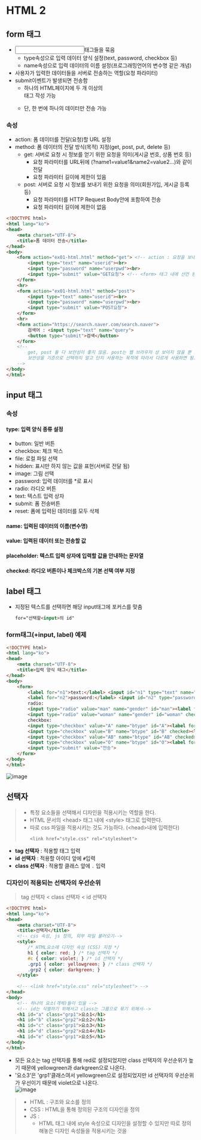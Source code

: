 # HTML 2
## form 태그
* <input>태그들을 묶음
  * type속성으로 입력 데이터 양식 설정(text, password, checkbox 등)
  * name속성으로 입력 데이터의 이름 설정(프로그래밍언어의 변수명 같은 개념)
* 사용자가 입력한 데이터들을 서버로 전송하는 역할(요청 파라미터)
* submit이벤트가 발생되면 전송함
  * 하나의 HTML페이지에 두 개 이상의 <form>태그 작성 가능
  * 단, 한 번에 하나의 <form>데이터만 전송 가능

### 속성
* action: 폼 데이터를 전달(요청)할 URL 설정
* method: 폼 데이터의 전달 방식(목적) 지정(get, post, put, delete 등)
  * get: 서버로 요청 시 정보를 얻기 위한 요청을 의미(게시글 번호, 상품 번호 등)
    * 요청 파라미터를 URL뒤에 (?name1=value1&name2=value2...)와 같이 전달
    * 요청 파라미터 길이에 제한이 있음
  * post: 서버로 요청 시 정보를 보내기 위한 요청을 의미(회원가입, 게시글 등록 등)
    * 요청 파라미터를 HTTP Request Body안에 포함하여 전송
    * 요청 파라미터 길이에 제한이 없음
```html
<!DOCTYPE html>
<html lang="ko">
<head>
    <meta charset="UTF-8">
    <title>폼 데이터 전송</title>
</head>
<body>
    <form action="ex01-html.html" method="get"> <!-- action : 요청을 보내는 페이지 / method : 요청 방식-->
        <input type="text" name="userid"><br>
        <input type="password" name="userpwd"><br>
        <input type="submit" value="GET요청"> <!-- <form> 태그 내에 선언 된 <input>태그에 value들을 전송하는 버튼-->
    </form>
    <hr>
    <form action="ex01-html.html" method="post">
        <input type="text" name="userid"><br>
        <input type="password" name="userpwd"><br>
        <input type="submit" value="POST요청">
    </form>
    <hr>
    <form action="https://search.naver.com/search.naver">
        검색어 : <input type="text" name="query">
        <button type="submit">검색</button>
    </form>
    <!-- 
        get, post 둘 다 보안성이 좋지 않음. post는 웹 브라우저 상 보이지 않을 뿐 request body안에 파라미터를 포함함.
        보안성을 기준으로 선택하지 말고 단지 사용하는 목적에 따라서 다르게 사용하면 됨.
    -->
</body>
</html>
```
## input 태그
### 속성
#### type: 입력 양식 종류 설정
* button: 일반 버튼
* checkbox: 체크 박스
* file: 로컬 파일 선택
* hidden: 표시만 하지 않는 값을 표현(서버로 전달 됨)
* image: 그림 선택
* password: 입력 데이터를 \*로 표시
* radio: 라디오 버튼
* text: 텍스트 입력 상자
* submit: 폼 전송버튼
* reset: 폼에 입력된 데이터를 모두 삭제
#### name: 입력된 데이터의 이름(변수명)
#### value: 입력된 데이터 또는 전송할 값
#### placeholder: 텍스트 입력 상자에 입력할 값을 안내하는 문자열
#### checked: 라디오 버튼이나 체크박스의 기본 선택 여부 지정

## label 태그 
* 지정된 텍스트를 선택하면 해당 input태그에 포커스를 맞춤
  ```html
  for="선택할<input>의 id"
  ```
### form태그(+input, label) 예제
```html
<!DOCTYPE html>
<html lang="ko">
<head>
    <meta charset="UTF-8">
    <title>입력 양식 태그</title>
</head>
<body>
    <form>
        <label for="n1">text:</label> <input id="n1" type="text" name="n1" value="aaa" placeholder="텍스트 입력"><br>
        <label for="n2">password:</label> <input id="n2" type="password" name="n2" placeholder="비밀번호 입력"><br>
        radio:
        <input type="radio" value="man" name="gender" id="man"><label for="man">남</label>
        <input type="radio" value="woman" name="gender" id="woman" checked><label for="woman">여</label><br>
        checkbox:
        <input type="checkbox" value="A" name="btype" id="A"><label for="A">A</label>
        <input type="checkbox" value="B" name="btype" id="B" checked><label for="B">B</label>
        <input type="checkbox" value="AB" name="btype" id="AB" checked><label for="AB">AB</label>
        <input type="checkbox" value="O" name="btype" id="O"><label for="O">O</label>
        <input type="submit" value="전송">
    </form>
</body>
</html>
```
![image](https://user-images.githubusercontent.com/79209568/117759267-77b5b880-b25e-11eb-8a94-b1e091d41b07.png)

## 선택자
> * 특정 요소들을 선택해서 디자인을 적용시키는 역할을 한다.
> * HTML 문서의 \<head> 태그 내에 \<style> 태그로 입력한다.
> * 따로 css 파일을 적용시키는 것도 가능하다. (\<head>내에 입력한다)
>   ```
>   <link href="style.css" rel="stylesheet">
>   ```
* **tag 선택자** : 적용할 태그 입력
* **id 선택자** : 적용할 아이디 앞에 `#`입력
* **class 선택자** : 적용할 클래스 앞에 `.` 입력
### 디자인이 적용되는 선택자의 우선순위
> tag 선택자 < class 선택자 < id 선택자
```html
<!DOCTYPE html>
<html lang="ko">
<head>
    <meta charset="UTF-8">
    <title>선택자</title>
    <!-- css 속성, js 정의, 외부 파일 불러오기-->
    <style>
        /* HTML요소에 디자인 속성 (CSS) 지정 */
        h1 { color: red; } /* tag 선택자 */
        #c { color: violet; } /* id 선택자 */
        .grp1 { color: yellowgreen; } /* class 선택자 */
        .grp2 { color: darkgreen; }
    </style>
    
    <!-- <link href="style.css" rel="stylesheet"> -->
</head>
<body>
    <!-- 하나의 요소(객체)들이 있을 -->
    <!-- id는 식별하기 위해서고 class는 그룹으로 묶기 위해서-->
    <h1 id="a" class="grp1">요소1</h1>
    <h1 id="b" class="grp2">요소2</h1>
    <h1 id="c" class="grp1">요소3</h1>
    <h1 id="d" class="grp2">요소4</h1>
    <h1 id="e" class="grp1">요소5</h1>
</body>
</html>
```
* 모든 요소는 tag 선택자를 통해 red로 설정되었지만 class 선택자의 우선순위가 높기 때문에 yellowgreen과 darkgreen으로 나온다.
* '요소3'은 'grp1'클래스여서 yellowgreen으로 설정되었지만 id 선택자의 우선순위가 우선이기 때문에 violet으로 나온다.  
![image](https://user-images.githubusercontent.com/79209568/117762317-dd587380-b263-11eb-81ae-a50403f4ffbf.png)



> * HTML : 구조와 요소를 정의
> * CSS : HTML을 통해 정의된 구조의 디자인을 정의
> * JS : 
>   * HTML 태그 내에 style 속성으로 디자인을 설정할 수 있지만 따로 정의해놓은 디자인 속성들을 적용시키는 것을 









